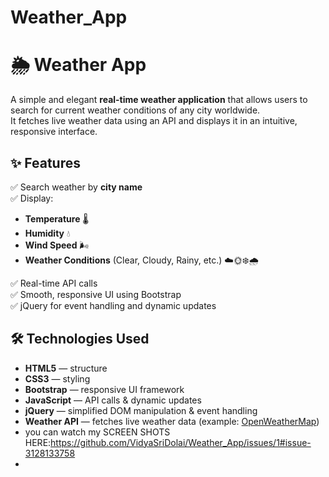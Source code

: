 # Weather_App
# 🌦️ Weather App

A simple and elegant **real-time weather application** that allows users to search for current weather conditions of any city worldwide.  
It fetches live weather data using an API and displays it in an intuitive, responsive interface.

## ✨ Features

✅ Search weather by **city name**  
✅ Display:
- **Temperature** 🌡️  
- **Humidity** 💧  
- **Wind Speed** 🌬️  
- **Weather Conditions** (Clear, Cloudy, Rainy, etc.) ☁️🌞❄️🌧️  

✅ Real-time API calls  
✅ Smooth, responsive UI using Bootstrap  
✅ jQuery for event handling and dynamic updates  

## 🛠️ Technologies Used

- **HTML5** — structure  
- **CSS3** — styling  
- **Bootstrap** — responsive UI framework  
- **JavaScript** — API calls & dynamic updates  
- **jQuery** — simplified DOM manipulation & event handling  
- **Weather API** — fetches live weather data (example: [OpenWeatherMap](https://openweathermap.org/api))
- you can watch my SCREEN SHOTS HERE:https://github.com/VidyaSriDolai/Weather_App/issues/1#issue-3128133758
- 
